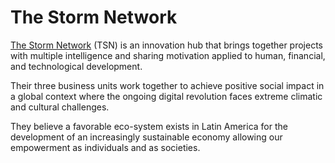 # The Storm Network

[The Storm Network](https://thestormnetwork.com) \(TSN\) is an innovation hub that brings together projects with multiple intelligence and sharing motivation applied to human, financial, and technological development.

Their three business units work together to achieve positive social impact in a global context where the ongoing digital revolution faces extreme climatic and cultural challenges.

They believe a favorable eco-system exists in Latin America for the development of an increasingly sustainable economy allowing our empowerment as individuals and as societies.

